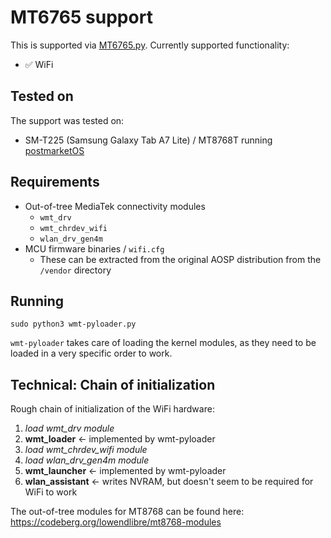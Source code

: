 # MT6765 support

This is supported via [MT6765.py](../src/targets/MT6765.py).
Currently supported functionality:
* ✅ WiFi

## Tested on

The support was tested on:
* SM-T225 (Samsung Galaxy Tab A7 Lite) / MT8768T running [postmarketOS](https://wiki.postmarketos.org/wiki/Samsung_Galaxy_Tab_A7_Lite_(samsung-gta7litewifi))

## Requirements

* Out-of-tree MediaTek connectivity modules
    * `wmt_drv`
    * `wmt_chrdev_wifi`
    * `wlan_drv_gen4m`
* MCU firmware binaries / `wifi.cfg`
    * These can be extracted from the original AOSP distribution from the `/vendor` directory

## Running

```shell
sudo python3 wmt-pyloader.py
```

`wmt-pyloader` takes care of loading the kernel modules, as they need to be loaded in a very specific order to work.

## Technical: Chain of initialization

Rough chain of initialization of the WiFi hardware:

1. *load wmt_drv module*
1. **wmt_loader**   <- implemented by wmt-pyloader
1. *load wmt_chrdev_wifi module*
1. *load wlan_drv_gen4m module*
1. **wmt_launcher**  <- implemented by wmt-pyloader
1. **wlan_assistant**   <- writes NVRAM, but doesn't seem to be required for WiFi to work

The out-of-tree modules for MT8768 can be found here: https://codeberg.org/lowendlibre/mt8768-modules
